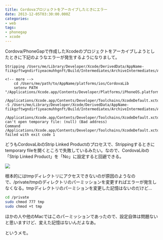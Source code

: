 ```yaml
---
title: Cordovaプロジェクトをアーカイブしたときにエラー
date: 2013-12-05T03:30:00.000Z
categories:
- web
tags:
- phonegap
- xcode
---
```

Cordova/PhoneGapで作成したXcodeのプロジェクトをアーカイブしようとしたときに下記のようなエラーが発生するようになりまして。

```none
Stripping /Users/me/Library/Developer/Xcode/DerivedData/AppName-fiikgzftwgndirfiyeacmuhhgnft/Build/Intermediates/ArchiveIntermediates/AppName/IntermediateBuildFilesPath/UninstalledProducts/libCordova.a

<!-- more -->
    cd /Users/me/path/to/AppName/platforms/ios/CordovaLib
    setenv PATH "/Applications/Xcode.app/Contents/Developer/Platforms/iPhoneOS.platform/Developer/usr/bin:/Applications/Xcode.app/Contents/Developer/usr/bin:/usr/bin:/bin:/usr/sbin:/sbin"
    /Applications/Xcode.app/Contents/Developer/Toolchains/XcodeDefault.xctoolchain/usr/bin/strip -S /Users/me/Library/Developer/Xcode/DerivedData/AppName-fiikgzftwgndirfiyeacmuhhgnft/Build/Intermediates/ArchiveIntermediates/AppName/IntermediateBuildFilesPath/UninstalledProducts/libCordova.a

/Applications/Xcode.app/Contents/Developer/Toolchains/XcodeDefault.xctoolchain/usr/bin/strip: can't open temporary file: (null) (Bad address)
Command /Applications/Xcode.app/Contents/Developer/Toolchains/XcodeDefault.xctoolchain/usr/bin/strip failed with exit code 1

```

どうもCordovaLibのStrip Linked Productのプロセスで、Strippingするときにtemporary fileを開くところで失敗しているみたい。なので、CordovaLibの「Strip Linked Product」を「No」に設定すると回避できる。  
  
![](http://farm6.staticflickr.com/5546/11203619224_9584d6cf87_o.png)

根本的にはtmpディレクトリにアクセスできないのが原因のようなので、/private/tmpのディレクトリのパーミッションを変更すればエラーが発生しなくなる。tmpディレクトリのパーミションを変更した記憶はないのだけど...

```bash
cd /private
sudo chmod 777 tmp
sudo chmod +t tmp
```

ほかの人や他のMacではこのパーミッションであったので、設定自体は問題ないと思いますけど、変えた記憶はないんだよなあ。

というメモ。
